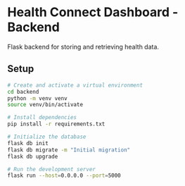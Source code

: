 # Health Connect Dashboard - Backend

Flask backend for storing and retrieving health data.

## Setup

```bash
# Create and activate a virtual environment
cd backend
python -m venv venv
source venv/bin/activate

# Install dependencies
pip install -r requirements.txt

# Initialize the database
flask db init
flask db migrate -m "Initial migration"
flask db upgrade

# Run the development server
flask run --host=0.0.0.0 --port=5000